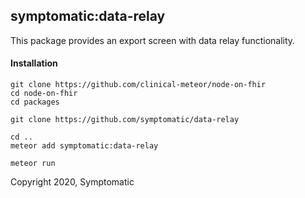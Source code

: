 ## symptomatic:data-relay

This package provides an export screen with data relay functionality.



#### Installation

```
git clone https://github.com/clinical-meteor/node-on-fhir
cd node-on-fhir
cd packages

git clone https://github.com/symptomatic/data-relay

cd ..
meteor add symptomatic:data-relay

meteor run
```

Copyright 2020, Symptomatic

















